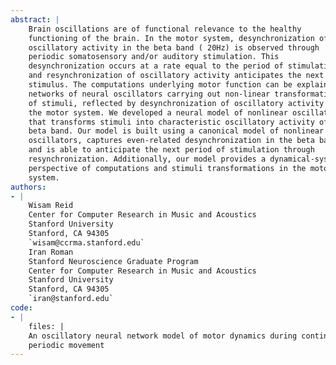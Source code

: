 ```yaml
---
abstract: |
    Brain oscillations are of functional relevance to the healthy
    functioning of the brain. In the motor system, desynchronization of
    oscillatory activity in the beta band ( 20Hz) is observed through
    periodic somatosensory and/or auditory stimulation. This
    desynchronization occurs at a rate equal to the period of stimulation,
    and resynchronization of oscillatory activity anticipates the next
    stimulus. The computations underlying motor function can be explained by
    networks of neural oscillators carrying out non-linear transformations
    of stimuli, reflected by desynchronization of oscillatory activity in
    the motor system. We developed a neural model of nonlinear oscillators
    that transforms stimuli into characteristic oscillatory activity of the
    beta band. Our model is built using a canonical model of nonlinear
    oscillators, captures even-related desynchronization in the beta band,
    and is able to anticipate the next period of stimulation through
    resynchronization. Additionally, our model provides a dynamical-systems
    perspective of computations and stimuli transformations in the motor
    system.
authors:
- |
    Wisam Reid
    Center for Computer Research in Music and Acoustics
    Stanford University
    Stanford, CA 94305
    `wisam@ccrma.stanford.edu`
    Iran Roman
    Stanford Neuroscience Graduate Program
    Center for Computer Research in Music and Acoustics
    Stanford University
    Stanford, CA 94305
    `iran@stanford.edu`
code:
- |
    files: |
    An oscillatory neural network model of motor dynamics during continuous
    periodic movement
---
```

